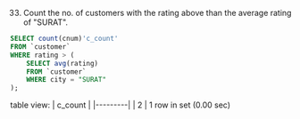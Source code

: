33. Count the no. of customers with the rating above than the average rating of "SURAT".

```SQL
SELECT count(cnum)'c_count'
FROM `customer`
WHERE rating > (
    SELECT avg(rating)
    FROM `customer`
    WHERE city = "SURAT"
);
```
table view:
| c_count |
|---------|
|       2 |
1 row in set (0.00 sec)
